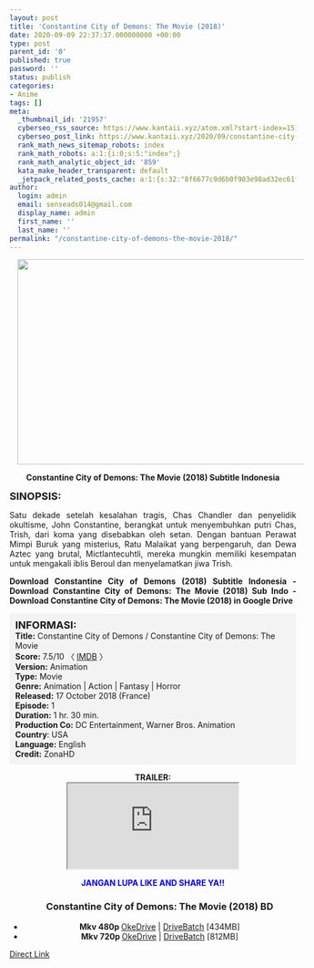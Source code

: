 ```yaml
---
layout: post
title: 'Constantine City of Demons: The Movie (2018)'
date: 2020-09-09 22:37:37.000000000 +00:00
type: post
parent_id: '0'
published: true
password: ''
status: publish
categories:
- Anime
tags: []
meta:
  _thumbnail_id: '21957'
  cyberseo_rss_source: https://www.kantaii.xyz/atom.xml?start-index=151&max-results=150
  cyberseo_post_link: https://www.kantaii.xyz/2020/09/constantine-city-of-demons-the-movie-2018.html
  rank_math_news_sitemap_robots: index
  rank_math_robots: a:1:{i:0;s:5:"index";}
  rank_math_analytic_object_id: '859'
  kata_make_header_transparent: default
  _jetpack_related_posts_cache: a:1:{s:32:"8f6677c9d6b0f903e98ad32ec61f8deb";a:2:{s:7:"expires";i:1650822755;s:7:"payload";a:0:{}}}
author:
  login: admin
  email: senseads014@gmail.com
  display_name: admin
  first_name: ''
  last_name: ''
permalink: "/constantine-city-of-demons-the-movie-2018/"
---
```

<div class="separator" style="clear: both; text-align: center;"><a href="https://1.bp.blogspot.com/-WvfsuO8rXCk/X1lWUBkaHPI/AAAAAAAADE8/O29WYmZQni4iXf84Y6axLNewvtk-89bcACLcBGAsYHQ/s1600/Constantine%2BCity%2Bof%2BDemons%2BThe%2BMovie%2B%25282018%2529%2Ba.jpg" imageanchor="1" style="margin-left: 1em; margin-right: 1em;"><img border="0" data-original-height="720" data-original-width="1280" height="360" src="{{ site.baseurl }}/assets/2020/09/Constantine%2BCity%2Bof%2BDemons%2BThe%2BMovie%2B%25282018%2529%2Ba.jpg" width="640" /></a></div>
<p>
<div style="text-align: center;"><b>Constantine City of Demons: The Movie (2018) Subtitle Indonesia</b></div>
<p><b><span style="font-size: large;">SINOPSIS:</span></b>
<div style="text-align: justify;">Satu dekade setelah kesalahan tragis, Chas Chandler dan penyelidik okultisme, John Constantine, berangkat untuk menyembuhkan putri Chas, Trish, dari koma yang disebabkan oleh setan. Dengan bantuan Perawat Mimpi Buruk yang misterius, Ratu Malaikat yang berpengaruh, dan Dewa Aztec yang brutal, Mictlantecuhtli, mereka mungkin memiliki kesempatan untuk mengakali iblis Beroul dan menyelamatkan jiwa Trish.</p>
<p><b>Download Constantine City of Demons (2018) Subtitle Indonesia - Download Constantine City of Demons: The Movie (2018) Sub Indo - Download Constantine City of Demons: The Movie (2018) in Google Drive</b></div>
<p><a name="more"></a>
<div style="background-color: #f3f3f3; padding: 10px; text-align: left;"><b><span style="font-size: large;">INFORMASI:</span></b><br /><b>Title:</b> Constantine City of Demons / Constantine City of Demons: The Movie<br /><b>Score:</b> 7.5/10 〈 <a href="https://www.imdb.com/title/tt9177882/" target="_blank" rel="noopener">IMDB</a> 〉<br /><b>Version:</b> Animation<br /><b>Type:</b> Movie<br /><b>Genre:</b> Animation | Action | Fantasy | Horror<br /><b>Released:</b> 17 October 2018 (France)<br /><b>Episode:</b> 1<br /><b>Duration:</b> 1 hr. 30 min.<br /><b>Production Co:</b> DC Entertainment, Warner Bros. Animation<br /><b>Country</b>: USA<br /><b>Language:</b> English<br /><b>Credit:</b> ZonaHD</div>
<p>
<div style="text-align: center;"><b>TRAILER:</b></div>
<div style="text-align: center;"></div>
<div style="text-align: center;">
<div class="videoyoutube">
<div class="video-responsive"><iframe allowfullscreen="1" class="embedded-video-large" src="https://www.youtube.com/embed/TGjDryjvBes?rel=0"></iframe></div>
<p>
<div style="text-align: center;"><b><span style="color: blue;">JANGAN LUPA LIKE AND SHARE YA!!</span></b></div>
<div class="dl">
<ul />
<h3 style="text-align: center;">Constantine City of Demons: The Movie (2018) BD</h3>
<li style="text-align: center;"><b>Mkv 480p </b><a href="https://semawur.com/EHYEcGtDW6" target="_blank" rel="noopener">OkeDrive</a> | <a href="https://apk.miuiku.com/7gEPe54qaM" target="_blank" rel="noopener">DriveBatch</a> [434MB]</li>
<li style="text-align: center;"><b>Mkv 720p </b><a href="https://semawur.com/M1jYSy8F3" target="_blank" rel="noopener">OkeDrive</a> | <a href="https://apk.miuiku.com/q4OUsZ" target="_blank" rel="noopener">DriveBatch</a> [812MB]</li>
</div>
</div>
</div>
<link rel="stylesheet" href="https://cdnjs.cloudflare.com/ajax/libs/font-awesome/4.7.0/css/font-awesome.min.css" />
<div class="divbtn"> <a href="https://handymansurrender.com/fihup8buzv?key=94550f7ce39444073321dde3b8782f97" class="btn"><i class="fa fa-download"></i> Direct Link</a> </div>
